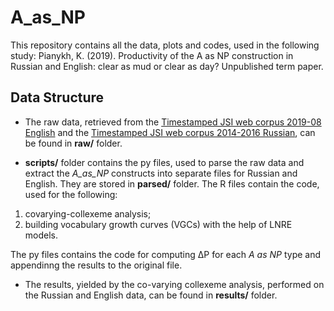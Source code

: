 # A_as_NP
This repository contains all the data, plots and codes, used in the following study:
Pianykh, K. (2019). Productivity of the A as NP construction in Russian and English: clear as mud or clear as day? Unpublished term paper.

## Data Structure
* The raw data, retrieved from the [Timestamped JSI web corpus 2019-08 English](https://www.sketchengine.eu/timestamped-english-corpus/) and the [Timestamped JSI web corpus 2014-2016 Russian](https://www.sketchengine.eu/timestamped-russian-corpus/), can be found in **raw/** folder.

* **scripts/** folder contains the py files, used to parse the raw data and extract the *A_as_NP* constructs into separate files for Russian and English. They are stored in **parsed/** folder. The R files contain the code, used for the following:
1. covarying-collexeme analysis;
2. building vocabulary growth curves (VGCs) with the help of LNRE models.

The py files contains the code for computing ΔP for each *A as NP* type and appendinng the results to the original file.

* The results, yielded by the co-varying collexeme analysis, performed on the Russian and English data, can be found in **results/** folder.

